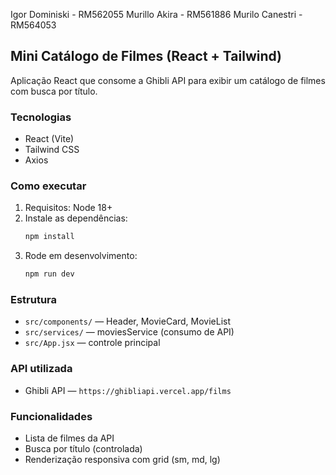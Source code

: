 Igor Dominiski - RM562055
Murillo Akira - RM561886
Murilo Canestri - RM564053

## Mini Catálogo de Filmes (React + Tailwind)

Aplicação React que consome a Ghibli API para exibir um catálogo de filmes com busca por título.

### Tecnologias
- React (Vite)
- Tailwind CSS
- Axios

### Como executar
1. Requisitos: Node 18+
2. Instale as dependências:
   ```bash
   npm install
   ```
3. Rode em desenvolvimento:
   ```bash
   npm run dev
   ```

### Estrutura
- `src/components/` — Header, MovieCard, MovieList
- `src/services/` — moviesService (consumo de API)
- `src/App.jsx` — controle principal

### API utilizada
- Ghibli API — `https://ghibliapi.vercel.app/films`

### Funcionalidades
- Lista de filmes da API
- Busca por título (controlada)
- Renderização responsiva com grid (sm, md, lg)

